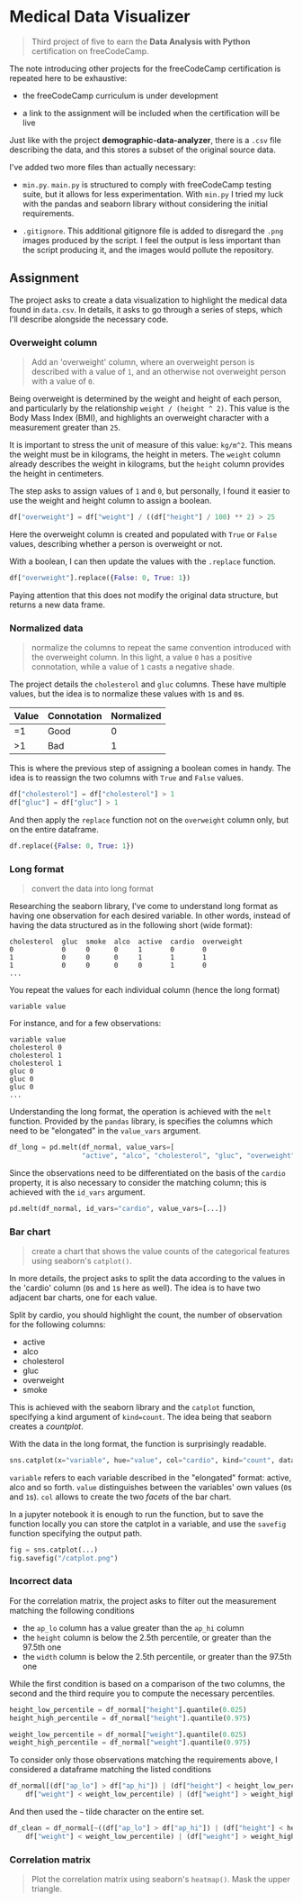 # Medical Data Visualizer

> Third project of five to earn the **Data Analysis with Python** certification on freeCodeCamp.

The note introducing other projects for the freeCodeCamp certification is repeated here to be exhaustive:

- the freeCodeCamp curriculum is under development

- a link to the assignment will be included when the certification will be live

Just like with the project **demographic-data-analyzer**, there is a `.csv` file describing the data, and this stores a subset of the original source data.

I've added two more files than actually necessary:

- `min.py`. `main.py` is structured to comply with freeCodeCamp testing suite, but it allows for less experimentation. With `min.py` I tried my luck with the pandas and seaborn library without considering the initial requirements.

- `.gitignore`. This additional gitignore file is added to disregard the `.png` images produced by the script. I feel the output is less important than the script producing it, and the images would pollute the repository.

## Assignment

The project asks to create a data visualization to highlight the medical data found in `data.csv`. In details, it asks to go through a series of steps, which I'll describe alongside the necessary code.

### Overweight column

> Add an 'overweight' column, where an overweight person is described with a value of `1`, and an otherwise not overweight person with a value of `0`.

Being overweight is determined by the weight and height of each person, and particularly by the relationship `weight / (height ^ 2)`. This value is the Body Mass Index (BMI), and highlights an overweight character with a measurement greater than `25`.

It is important to stress the unit of measure of this value: `kg/m^2`. This means the weight must be in kilograms, the height in meters. The `weight` column already describes the weight in kilograms, but the `height` column provides the height in centimeters.

The step asks to assign values of `1` and `0`, but personally, I found it easier to use the weight and height column to assign a boolean.

```py
df["overweight"] = df["weight"] / ((df["height"] / 100) ** 2) > 25
```

Here the overweight column is created and populated with `True` or `False` values, describing whether a person is overweight or not.

With a boolean, I can then update the values with the `.replace` function.

```py
df["overweight"].replace({False: 0, True: 1})
```

Paying attention that this does not modify the original data structure, but returns a new data frame.

### Normalized data

> normalize the columns to repeat the same convention introduced with the overweight column. In this light, a value `0` has a positive connotation, while a value of `1` casts a negative shade.

The project details the `cholesterol` and `gluc` columns. These have multiple values, but the idea is to normalize these values with `1`s and `0`s.

| Value | Connotation | Normalized |
| ----- | ----------- | ---------- |
| =1    | Good        | 0          |
| >1    | Bad         | 1          |

This is where the previous step of assigning a boolean comes in handy. The idea is to reassign the two columns with `True` and `False` values.

```py
df["cholesterol"] = df["cholesterol"] > 1
df["gluc"] = df["gluc"] > 1
```

And then apply the `replace` function not on the `overweight` column only, but on the entire dataframe.

```py
df.replace({False: 0, True: 1})
```

### Long format

> convert the data into long format

Researching the seaborn library, I've come to understand long format as having one observation for each desired variable. In other words, instead of having the data structured as in the following short (wide format):

```code
cholesterol  gluc  smoke  alco  active  cardio  overweight
0            0     0      0     1       0       0
1            0     0      0     1       1       1
1            0     0      0     0       1       0
...
```

You repeat the values for each individual column (hence the long format)

```code
variable value
```

For instance, and for a few observations:

```code
variable value
cholesterol 0
cholesterol 1
cholesterol 1
gluc 0
gluc 0
gluc 0
...
```

Understanding the long format, the operation is achieved with the `melt` function. Provided by the `pandas` library, is specifies the columns which need to be "elongated" in the `value_vars` argument.

```py
df_long = pd.melt(df_normal, value_vars=[
                  "active", "alco", "cholesterol", "gluc", "overweight", "smoke"])
```

Since the observations need to be differentiated on the basis of the `cardio` property, it is also necessary to consider the matching column; this is achieved with the `id_vars` argument.

```py
pd.melt(df_normal, id_vars="cardio", value_vars=[...])
```

### Bar chart

> create a chart that shows the value counts of the categorical features using seaborn's `catplot()`.

In more details, the project asks to split the data according to the values in the 'cardio' column (`0`s and `1`s here as well). The idea is to have two adjacent bar charts, one for each value.

Split by cardio, you should highlight the count, the number of observation for the following columns:

- active
- alco
- cholesterol
- gluc
- overweight
- smoke

This is achieved with the seaborn library and the `catplot` function, specifying a kind argument of `kind=count`. The idea being that seaborn creates a _countplot_.

With the data in the long format, the function is surprisingly readable.

```py
sns.catplot(x="variable", hue="value", col="cardio", kind="count", data=df_long)
```

`variable` refers to each variable described in the "elongated" format: active, alco and so forth. `value` distinguishes between the variables' own values (`0`s and `1`s). `col` allows to create the two _facets_ of the bar chart.

In a jupyter notebook it is enough to run the function, but to save the function locally you can store the catplot in a variable, and use the `savefig` function specifying the output path.

```py
fig = sns.catplot(...)
fig.savefig("/catplot.png")
```

### Incorrect data

For the correlation matrix, the project asks to filter out the measurement matching the following conditions

- the `ap_lo` column has a value greater than the `ap_hi` column
- the `height` column is below the 2.5th percentile, or greater than the 97.5th one
- the `width` column is below the 2.5th percentile, or greater than the 97.5th one

While the first condition is based on a comparison of the two columns, the second and the third require you to compute the necessary percentiles.

```py
height_low_percentile = df_normal["height"].quantile(0.025)
height_high_percentile = df_normal["height"].quantile(0.975)

weight_low_percentile = df_normal["weight"].quantile(0.025)
weight_high_percentile = df_normal["weight"].quantile(0.975)
```

To consider only those observations matching the requirements above, I considered a dataframe matching the listed conditions

```py
df_normal[(df["ap_lo"] > df["ap_hi"]) | (df["height"] < height_low_percentile) | (df["height"] > height_high_percentile) | (
    df["weight"] < weight_low_percentile) | (df["weight"] > weight_high_percentile)]
```

And then used the `~` tilde character on the entire set.

```py
df_clean = df_normal[~((df["ap_lo"] > df["ap_hi"]) | (df["height"] < height_low_percentile) | (df["height"] > height_high_percentile) | (
    df["weight"] < weight_low_percentile) | (df["weight"] > weight_high_percentile))]
```

### Correlation matrix

> Plot the correlation matrix using seaborn's `heatmap()`. Mask the upper triangle.

```

```
